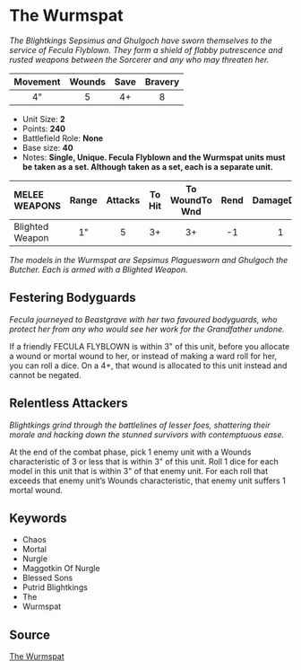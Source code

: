 # The Wurmspat

_The Blightkings Sepsimus and Ghulgoch have sworn themselves to the service of Fecula Flyblown. They form a shield of flabby putrescence and rusted weapons between the Sorcerer and any who may threaten her._


| Movement | Wounds | Save | Bravery |
|:--------:|:------:|:----:|:-------:|
| 4" | 5 | 4+ | 8 |

* Unit Size: **2**
* Points: **240**
* Battlefield Role: **None**
* Base size: **40**
* Notes: **Single, Unique. Fecula Flyblown and the Wurmspat units must be taken as a set. Although taken as a set, each is a separate unit.**

| MELEE WEAPONS | Range | Attacks | To Hit | To WoundTo Wnd | Rend | DamageDmg |
|:---|:--:|:--:|:--:|:--:|:--:|:--:|
| Blighted Weapon | 1" | 5 | 3+ | 3+ | -1 | 1 |


_The models in the Wurmspat are Sepsimus Plaguesworn and Ghulgoch the Butcher. Each is armed with a Blighted Weapon._

## Festering Bodyguards

_Fecula journeyed to Beastgrave with her two favoured bodyguards, who protect her from any who would see her work for the Grandfather undone._

If a friendly FECULA FLYBLOWN is within 3" of this unit, before you allocate a wound or mortal wound to her, or instead of making a ward roll for her, you can roll a dice. On a 4+, that wound is allocated to this unit instead and cannot be negated.

## Relentless Attackers

_Blightkings grind through the battlelines of lesser foes, shattering their morale and hacking down the stunned survivors with contemptuous ease._

At the end of the combat phase, pick 1 enemy unit with a Wounds characteristic of 3 or less that is within 3" of this unit. Roll 1 dice for each model in this unit that is within 3" of that enemy unit. For each roll that exceeds that enemy unit’s Wounds characteristic, that enemy unit suffers 1 mortal wound.

## Keywords

* Chaos
* Mortal
* Nurgle
* Maggotkin Of Nurgle
* Blessed Sons
* Putrid Blightkings
* The
* Wurmspat


## Source

[The Wurmspat](https://wahapedia.ru/aos3/factions/maggotkin-of-nurgle/The-Wurmspat)

